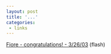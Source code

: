 ```yaml
---
layout: post
title: '...'
categories:
 - links
---
```


<a href="http://www.markfiore.com/animation/liberation.html">Fiore - congratulations! - 3/26/03</a> (flash)

